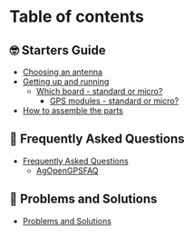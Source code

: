 # Table of contents

## 🤓 Starters Guide

* [Choosing an antenna](README.md)
* [Getting up and running](<README (2).md>)
  * [Which board - standard or micro?](starters-guide/getting-up-and-running/which-board-standard-or-micro/README.md)
    * [GPS modules - standard or micro?](starters-guide/getting-up-and-running/which-board-standard-or-micro/gps-modules-standard-or-micro.md)
* [How to assemble the parts](starters-guide/how-to-assemble-the-parts.md)

## 🤯 Frequently Asked Questions

* [Frequently Asked Questions](frequently-asked-questions/frequently-asked-questions/README.md)
  * [AgOpenGPSFAQ](<README (1).md>)

## 🤬 Problems and Solutions

* [Problems and Solutions](problems-and-solutions/problems-and-solutions.md)
